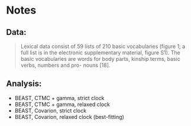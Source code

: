 # Notes

## Data:

> Lexical data consist of 59 lists of 210 basic vocabularies (figure 1; a full list is in the electronic supplementary material, figure S1). The basic vocabularies are words for body parts, kinship terms, basic verbs, numbers and pro- nouns [18]. 

## Analysis:

* BEAST, CTMC + gamma, strict clock
* BEAST, CTMC + gamma, relaxed clock
* BEAST, Covarion, strict clock
* BEAST, Covarion, relaxed clock (best-fitting)
